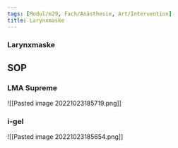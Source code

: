 ```yaml
---
tags: [Modul/m29, Fach/Anästhesie, Art/Intervention]
title: Larynxmaske
---
```

### Larynxmaske

## SOP
### LMA Supreme
![[Pasted image 20221023185719.png]]
### i-gel
![[Pasted image 20221023185654.png]]